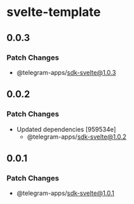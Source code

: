 # svelte-template

## 0.0.3

### Patch Changes

- @telegram-apps/sdk-svelte@1.0.3

## 0.0.2

### Patch Changes

- Updated dependencies [959534e]
  - @telegram-apps/sdk-svelte@1.0.2

## 0.0.1

### Patch Changes

- @telegram-apps/sdk-svelte@1.0.1
